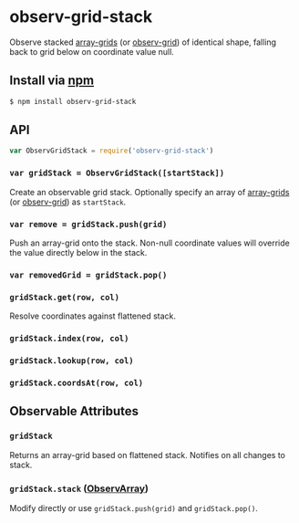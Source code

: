 observ-grid-stack
===

Observe stacked [array-grids](https://github.com/mmckegg/array-grid) (or [observ-grid](https://github.com/mmckegg/observ-grid)) of identical shape, falling back to grid below on coordinate value null.

## Install via [npm](https://npmjs.org/package/observ-grid-stack)

```bash
$ npm install observ-grid-stack
```

## API

```js
var ObservGridStack = require('observ-grid-stack')
```

### `var gridStack = ObservGridStack([startStack])`

Create an observable grid stack. Optionally specify an array of [array-grids](https://github.com/mmckegg/array-grid) (or [observ-grid](https://github.com/mmckegg/observ-grid)) as `startStack`.

### `var remove = gridStack.push(grid)`

Push an array-grid onto the stack. Non-null coordinate values will override the value directly below in the stack.

### `var removedGrid = gridStack.pop()`

### `gridStack.get(row, col)`

Resolve coordinates against flattened stack.

### `gridStack.index(row, col)`

### `gridStack.lookup(row, col)`

### `gridStack.coordsAt(row, col)`

## Observable Attributes

### `gridStack`

Returns an array-grid based on flattened stack. Notifies on all changes to stack.

### `gridStack.stack` ([ObservArray](https://github.com/raynos/observ-array))

Modify directly or use `gridStack.push(grid)` and `gridStack.pop()`.